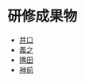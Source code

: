 # 研修成果物

- [井口](./%E4%BA%95%E5%8F%A3/)
- [義之](./%E7%BE%A9%E4%B9%8B/)
- [隅田](./%E9%9A%85%E7%94%B0/)
- [神前](./%E7%A5%9E%E5%89%8D/)